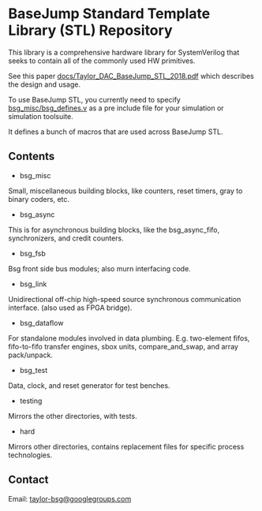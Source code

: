# BaseJump Standard Template Library (STL) Repository

This library is a comprehensive hardware library for SystemVerilog that seeks to
contain all of the commonly used HW primitives. 

See this paper [docs/Taylor_DAC_BaseJump_STL_2018.pdf](https://github.com/github.com/bespoke-silicon-group/basejump_stl/blob/master/docs/Taylor_DAC_BaseJump_STL_2018.pdf)
which describes the design and usage.

To use BaseJump STL, you currently need to specify [bsg_misc/bsg_defines.v](https://github.com/bespoke-silicon-group/basejump_stl/blob/master/bsg_misc/bsg_defines.v) as a pre include file for your simulation or simulation toolsuite.

It defines a bunch of macros that are used across BaseJump STL.

## Contents

* bsg_misc

Small, miscellaneous building blocks, like counters, reset timers, gray to binary coders, etc.

* bsg_async

This is for asynchronous building blocks, like the bsg_async_fifo, synchronizers, and credit counters.

* bsg_fsb

Bsg front side bus modules; also murn interfacing code.

* bsg_link

Unidirectional off-chip high-speed source synchronous communication interface. (also used as FPGA bridge).
 
* bsg_dataflow

For standalone modules involved in data plumbing. E.g. two-element fifos, fifo-to-fifo transfer engines,
sbox units, compare_and_swap, and array pack/unpack.

* bsg_test

Data, clock, and reset generator for test benches.

* testing

Mirrors the other directories, with tests.

* hard

Mirrors other directories, contains replacement files for specific process technologies.

## Contact

Email: taylor-bsg@googlegroups.com
